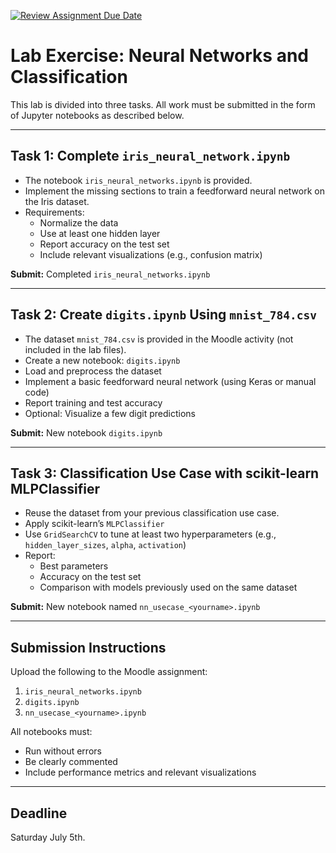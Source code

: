 [![Review Assignment Due Date](https://classroom.github.com/assets/deadline-readme-button-22041afd0340ce965d47ae6ef1cefeee28c7c493a6346c4f15d667ab976d596c.svg)](https://classroom.github.com/a/rFfwK4cm)
# Lab Exercise: Neural Networks and Classification

This lab is divided into three tasks. All work must be submitted in the form of Jupyter notebooks as described below.

---

## Task 1: Complete `iris_neural_network.ipynb`

- The notebook `iris_neural_networks.ipynb` is provided.
- Implement the missing sections to train a feedforward neural network on the Iris dataset.
- Requirements:
  - Normalize the data
  - Use at least one hidden layer
  - Report accuracy on the test set
  - Include relevant visualizations (e.g., confusion matrix)

**Submit:** Completed `iris_neural_networks.ipynb`

---

## Task 2: Create `digits.ipynb` Using `mnist_784.csv`

- The dataset `mnist_784.csv` is provided in the Moodle activity (not included in the lab files).
- Create a new notebook: `digits.ipynb`
- Load and preprocess the dataset
- Implement a basic feedforward neural network (using Keras or manual code)
- Report training and test accuracy
- Optional: Visualize a few digit predictions

**Submit:** New notebook `digits.ipynb`

---

## Task 3: Classification Use Case with scikit-learn MLPClassifier

- Reuse the dataset from your previous classification use case.
- Apply scikit-learn’s `MLPClassifier`
- Use `GridSearchCV` to tune at least two hyperparameters (e.g., `hidden_layer_sizes`, `alpha`, `activation`)
- Report:
  - Best parameters
  - Accuracy on the test set
  - Comparison with models previously used on the same dataset

**Submit:** New notebook named `nn_usecase_<yourname>.ipynb`

---

## Submission Instructions

Upload the following to the Moodle assignment:

1. `iris_neural_networks.ipynb`
2. `digits.ipynb`
3. `nn_usecase_<yourname>.ipynb`

All notebooks must:
- Run without errors
- Be clearly commented
- Include performance metrics and relevant visualizations

---

## Deadline

Saturday July 5th.
